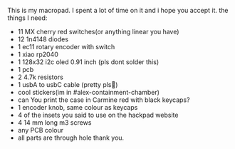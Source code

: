 This is my macropad. I spent a lot of time on it and i hope you accept it.
the things I need:
 - 11 MX cherry red switches(or anything linear you have)
 - 12 1n4148 diodes
 - 1 ec11 rotary encoder with switch
 - 1 xiao rp2040
 - 1 128x32 i2c oled 0.91 inch (pls dont solder this)
 - 1 pcb
 - 2 4.7k resistors 
 - 1 usbA to usbC cable (pretty pls🥺)
 - cool stickers(im in #alex-containment-chamber)
 - can You print the case in Carmine red with black keycaps?
 - 1 encoder knob, same colour as keycaps
 - 4 of the insets you said to use on the hackpad website
 - 4 14 mm long m3 screws
 - any PCB colour
 - all parts are through hole
thank you.
